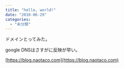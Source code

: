 ```yaml
---
title: "hello, world!"
date: "2010-06-29"
categories: 
  - "未分類"
---
```


ドメインとってみた。

google DNSはさすがに反映が早い。

[https://blog.naotaco.com](https://blog.naotaco.com)
